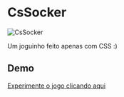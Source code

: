 # CsSocker

<img src="http://clovisdasilvaneto.github.io/CsSocker/img/social.png" alt="CsSocker">

Um joguinho feito apenas com CSS :)

## Demo 

<a href="http://clovisdasilvaneto.github.io/CsSocker/">Experimente o jogo clicando aqui</a>